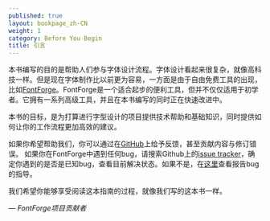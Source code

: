 ```yaml
---
published: true
layout: bookpage_zh-CN
weight: 1
category: Before You Begin
title: 引言
---
```


本书编写的目的是帮助人们参与字体设计流程。字体设计看起来很复杂，就像高科技一样。但是现在字体制作比以前更为容易，一方面是由于自由免费工具的出现，比如[FontForge]。FontForge是一个适合起步的便利工具，但并不仅仅适用于初学者。它拥有一系列高级工具，并且在本书编写的同时正在快速改进中。

本书的目标，是为打算进行字型设计的项目提供技术帮助和基础知识，同时提供如何让你的工作流程更加高效的建议。

如果你希望帮助我们，你可以通过在[GitHub][on GitHub]上给予反馈，甚至贡献内容与修订错误。
如果你在FontForge中遇到任何bug，请搜索Github上的[issue tracker]，确定你遇到的是否是已知bug，查看目前解决状态。如果不是，在[这里][bug]查看报告bug的指导。

我们希望你能够享受阅读这本指南的过程，就像我们写的这本书一样。

*&mdash; FontForge项目贡献者*

[FontForge]: http://fontforge.github.io/
[on GitHub]: https://github.com/fontforge/designwithfontforge.com/
[issue tracker]: https://github.com/fontforge/fontforge/issues
[bug]: When_Things_Go_Wrong_With_Fontforge_Itself.html
